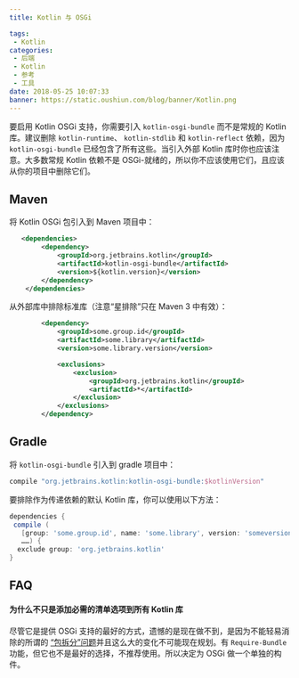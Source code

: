 ```yaml
---
title: Kotlin 与 OSGi

tags:
 - Kotlin
categories:
 - 后端
 - Kotlin
 - 参考
 - 工具
date: 2018-05-25 10:07:33
banner: https://static.oushiun.com/blog/banner/Kotlin.png
---
```


要启用 Kotlin OSGi 支持，你需要引入 `kotlin-osgi-bundle` 而不是常规的 Kotlin 库。建议删除 `kotlin-runtime`、 `kotlin-stdlib` 和 `kotlin-reflect` 依赖，因为 `kotlin-osgi-bundle` 已经包含了所有这些。当引入外部 Kotlin 库时你也应该注意。大多数常规 Kotlin 依赖不是 OSGi-就绪的，所以你不应该使用它们，且应该从你的项目中删除它们。

<!-- more -->

## Maven

将 Kotlin OSGi 包引入到 Maven 项目中：

```xml
   <dependencies>
        <dependency>
            <groupId>org.jetbrains.kotlin</groupId>
            <artifactId>kotlin-osgi-bundle</artifactId>
            <version>${kotlin.version}</version>
        </dependency>
    </dependencies>
```

从外部库中排除标准库（注意“星排除”只在 Maven 3 中有效）：

```xml
        <dependency>
            <groupId>some.group.id</groupId>
            <artifactId>some.library</artifactId>
            <version>some.library.version</version>

            <exclusions>
                <exclusion>
                    <groupId>org.jetbrains.kotlin</groupId>
                    <artifactId>*</artifactId>
                </exclusion>
            </exclusions>
        </dependency>
```

## Gradle

将 `kotlin-osgi-bundle` 引入到 gradle 项目中：

```groovy
compile "org.jetbrains.kotlin:kotlin-osgi-bundle:$kotlinVersion"
```

要排除作为传递依赖的默认 Kotlin 库，你可以使用以下方法：

```groovy
dependencies {
 compile (
   [group: 'some.group.id', name: 'some.library', version: 'someversion'],
   ……) {
  exclude group: 'org.jetbrains.kotlin'
}
```

## FAQ

#### 为什么不只是添加必需的清单选项到所有 Kotlin 库

尽管它是提供 OSGi 支持的最好的方式，遗憾的是现在做不到，是因为不能轻易消除的所谓的 [“包拆分”问题](http://wiki.osgi.org/wiki/Split_Packages)并且这么大的变化不可能现在规划。有 `Require-Bundle` 功能，但它也不是最好的选择，不推荐使用。所以决定为 OSGi 做一个单独的构件。
